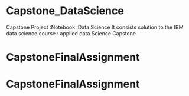 # Capstone_DataScience
Capstone Project :Notebook :Data Science
It consists solution to the IBM data science course : applied data Science Capstone
# CapstoneFinalAssignment
# CapstoneFinalAssignment
